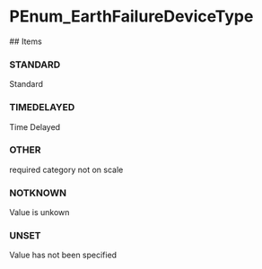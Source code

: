 # PEnum_EarthFailureDeviceType

<!-- end of definition -->## Items

### STANDARD
Standard

### TIMEDELAYED
Time Delayed

### OTHER
required category not on scale

### NOTKNOWN
Value is unkown

### UNSET
Value has not been specified
